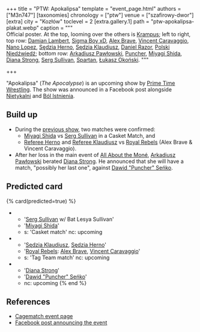+++
title = "PTW: Apokalipsa"
template = "event_page.html"
authors = ["M3n747"]
[taxonomies]
chronology = ["ptw"]
venue = ["szafirowy-dwor"]
[extra]
city = "Kozłów"
toclevel = 2
[extra.gallery.1]
path = "ptw-apokalipsa-plakat.webp"
caption = """\
Official poster. At the top, looming over the others is [Krampus](@/w/krampus.md);
left to right, top row: [Damian Lambert](@/w/damien-rothschild.md), [Sigma Boy xD](@/w/sigma-boy.md), [Alex Brave](@/w/alex-brave.md), [Vincent Caravaggio](@/w/vincent-caravaggio.md), [Nano Lopez](@/w/nano-lopez.md), [Sędzia Herno](@/w/sedzia-herno.md), [Sędzia Klaudiusz](@/w/sedzia-klaudiusz.md), [Daniel Razor](@/w/daniel-razor.md), [Polski Niedźwiedź](@/w/polski-niedzwiedz.md); 
bottom row: [Arkadiusz Pawłowski](@/w/pan-pawlowski.md), [Puncher](@/w/puncher.md), [Miyagi Shida](@/w/miyagi-shida.md), [Diana Strong](@/w/diana-strong.md), [Serg Sullivan](@/w/serg-sullivan.md), [Spartan](@/w/spartan.md), [Łukasz Okoński](@/w/lukasz-okonski.md).
"""

+++

"Apokalipsa" (_The Apocalypse_) is an upcoming show by [Prime Time Wrestling](@/o/ptw.md). The show was announced in a Facebook post alongside [Nietykalni](@/e/ptw/2025-07-19-ptw-nietykalni.md) and [Ból Istnienia](@/e/ptw/2025-09-27-ptw-bol-istnienia.md).

## Build up

* During the [previous show](@/e/ptw/2025-07-19-ptw-nietykalni.md), two matches were confirmed:
  * [Miyagi Shida](@/w/miyagi-shida.md) vs [Serg Sullivan](@/w/serg-sullivan.md) in a Casket Match, and
  * [Referee Herno](@/w/sedzia-herno.md) and [Referee Klaudiusz](@/w/sedzia-klaudiusz.md) vs [Royal Rebels](@/tt/royal-rebels.md) (Alex Brave & Vincent Caravaggio).
* After her loss in the main event of [All About the Moné](@/e/ptw/2025-07-27-ptw-all-about-the-mone.md), [Arkadiusz Pawłowski](@/w/pan-pawlowski.md) berated [Diana Strong](@/w/diana-strong.md). He announced that she will have a match, "possibly her last one", against [Dawid "Puncher" Seńko](@/w/puncher.md).

## Predicted card

{% card(predicted=true) %}
- - '[Serg Sullivan](@/w/serg-sullivan.md) w/ Bat Lesya Sullivan'
  - '[Miyagi Shida](@/w/miyagi-shida.md)'
  - s: 'Casket match'
    nc: upcoming
- - '[Sędzia Klaudiusz](@/w/sedzia-klaudiusz.md), [Sędzia Herno](@/w/sedzia-herno.md)'
  - '[Royal Rebels](@/tt/royal-rebels.md): [Alex Brave](@/w/alex-brave.md), [Vincent Caravaggio](@/w/vincent-caravaggio.md)'
  - s: 'Tag Team match'
    nc: upcoming
- - '[Diana Strong](@/w/diana-strong.md)'
  - '[Dawid "Puncher" Seńko](@/w/puncher.md)'
  - nc: upcoming
{% end %}

## References

* [Cagematch event page](https://www.cagematch.net/?id=1&nr=431153)
* [Facebook post announcing the event](https://www.facebook.com/photo/?fbid=773747374977907&set=a.136592405360077)
